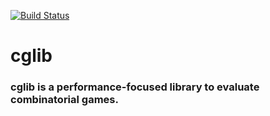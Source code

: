 [![Build Status](https://travis-ci.org/MLaurentys/cglib.svg?branch=master)](https://travis-ci.org/MLaurentys/cglib)

# cglib

### cglib is a performance-focused library to evaluate combinatorial games.

